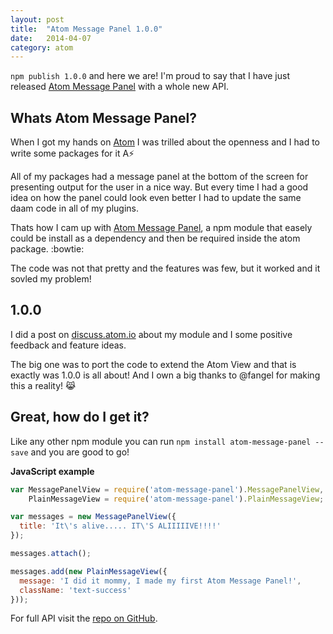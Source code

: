 ```yaml
---
layout: post
title:  "Atom Message Panel 1.0.0"
date:   2014-04-07
category: atom
---
```


`npm publish 1.0.0` and here we are! I'm proud to say that I have just released [Atom Message Panel](https://github.com/tcarlsen/atom-message-panel) with a whole new API.

## Whats Atom Message Panel?

When I got my hands on [Atom](https://atom.io) I was trilled about the openness and I had to write some packages for it A:zap:

All of my packages had a message panel at the bottom of the screen for presenting output for the user in a nice way. But every time I had a good idea on how the panel could look even better I had to update the same daam code in all of my plugins.

Thats how I cam up with [Atom Message Panel](https://github.com/tcarlsen/atom-message-panel), a npm module that easely could be install as a dependency and then be required inside the atom package. :bowtie:

The code was not that pretty and the features was few, but it worked and it sovled my problem!

## 1.0.0

I did a post on [discuss.atom.io](http://discuss.atom.io/t/atom-message-panel/4112) about my module and I some positive feedback and feature ideas.

The big one was to port the code to extend the Atom View and that is exactly was 1.0.0 is all about! And I own a big thanks to @fangel for making this a reality! :joy_cat:

## Great, how do I get it?

Like any other npm module you can run `npm install atom-message-panel --save` and you are good to go!

**JavaScript example**

```javascript
var MessagePanelView = require('atom-message-panel').MessagePanelView,
    PlainMessageView = require('atom-message-panel').PlainMessageView;

var messages = new MessagePanelView({
  title: 'It\'s alive..... IT\'S ALIIIIIVE!!!!'
});

messages.attach();

messages.add(new PlainMessageView({
  message: 'I did it mommy, I made my first Atom Message Panel!',
  className: 'text-success'
}));
```

For full API visit the [repo on GitHub](https://github.com/tcarlsen/atom-message-panel).
